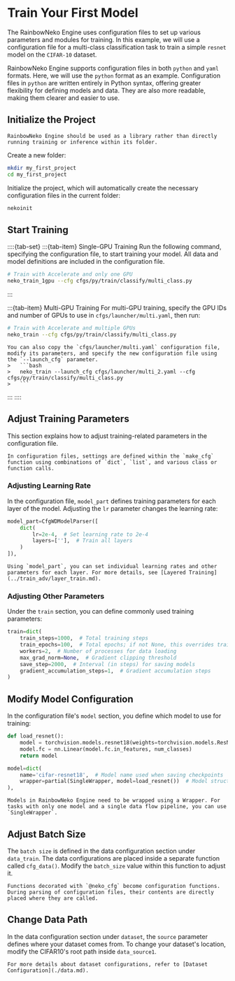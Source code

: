# Train Your First Model

The RainbowNeko Engine uses configuration files to set up various parameters and modules for training. In this example, we will use a configuration file for a multi-class classification task to train a simple `resnet` model on the `CIFAR-10` dataset.

RainbowNeko Engine supports configuration files in both `python` and `yaml` formats. Here, we will use the `python` format as an example. Configuration files in `python` are written entirely in Python syntax, offering greater flexibility for defining models and data. They are also more readable, making them clearer and easier to use.

## Initialize the Project
```{attention}
RainbowNeko Engine should be used as a library rather than directly running training or inference within its folder.
```

Create a new folder:
```bash
mkdir my_first_project
cd my_first_project
```

Initialize the project, which will automatically create the necessary configuration files in the current folder:
```bash
nekoinit
```

## Start Training

::::{tab-set}
:::{tab-item} Single-GPU Training
Run the following command, specifying the configuration file, to start training your model. All data and model definitions are included in the configuration file.
```bash
# Train with Accelerate and only one GPU
neko_train_1gpu --cfg cfgs/py/train/classify/multi_class.py
```
:::

:::{tab-item} Multi-GPU Training
For multi-GPU training, specify the GPU IDs and number of GPUs to use in `cfgs/launcher/multi.yaml`, then run:
```bash
# Train with Accelerate and multiple GPUs
neko_train --cfg cfgs/py/train/classify/multi_class.py
```

````{tip}
You can also copy the `cfgs/launcher/multi.yaml` configuration file, modify its parameters, and specify the new configuration file using the `--launch_cfg` parameter.
>   ```bash
>   neko_train --launch_cfg cfgs/launcher/multi_2.yaml --cfg cfgs/py/train/classify/multi_class.py
>   ```
````
:::
::::

## Adjust Training Parameters
This section explains how to adjust training-related parameters in the configuration file.

```{note}
In configuration files, settings are defined within the `make_cfg` function using combinations of `dict`, `list`, and various class or function calls.
```

### Adjusting Learning Rate
In the configuration file, `model_part` defines training parameters for each layer of the model. Adjusting the `lr` parameter changes the learning rate:
```python
model_part=CfgWDModelParser([
    dict(
        lr=2e-4,  # Set learning rate to 2e-4
        layers=[''],  # Train all layers
    )
]),
```

```{tip}
Using `model_part`, you can set individual learning rates and other parameters for each layer. For more details, see [Layered Training](../train_adv/layer_train.md).
```

### Adjusting Other Parameters
Under the `train` section, you can define commonly used training parameters:
```python
train=dict(
    train_steps=1000,  # Total training steps
    train_epochs=100,  # Total epochs; if not None, this overrides train_steps
    workers=2,  # Number of processes for data loading
    max_grad_norm=None,  # Gradient clipping threshold
    save_step=2000,  # Interval (in steps) for saving models
    gradient_accumulation_steps=1,  # Gradient accumulation steps
)
```

## Modify Model Configuration

In the configuration file's `model` section, you define which model to use for training:
```python
def load_resnet():
    model = torchvision.models.resnet18(weights=torchvision.models.ResNet18_Weights.DEFAULT)
    model.fc = nn.Linear(model.fc.in_features, num_classes)
    return model

model=dict(
    name='cifar-resnet18',  # Model name used when saving checkpoints 
    wrapper=partial(SingleWrapper, model=load_resnet())  # Model structure defined by load_resnet()
),
```

```{note}
Models in RainbowNeko Engine need to be wrapped using a Wrapper. For tasks with only one model and a single data flow pipeline, you can use `SingleWrapper`.
```

## Adjust Batch Size

The `batch size` is defined in the data configuration section under `data_train`. The data configurations are placed inside a separate function called `cfg_data()`. Modify the `batch_size` value within this function to adjust it.

```{tip}
Functions decorated with `@neko_cfg` become configuration functions. During parsing of configuration files, their contents are directly placed where they are called.
```

## Change Data Path

In the data configuration section under `dataset`, the `source` parameter defines where your dataset comes from. To change your dataset's location, modify the CIFAR10's root path inside `data_source1`.

```{note}
For more details about dataset configurations, refer to [Dataset Configuration](./data.md).
```